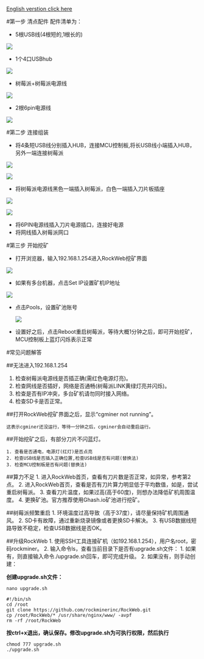 [English verstion click here](https://github.com/rockminerinc/rockminerinc.github.io/blob/master/mining_handbook_en.md)

#第一步 清点配件
配件清单为：

* 5根USB线(4根短的,1根长的)

![](http://rm-img.b0.upaiyun.com/rockminer.com/images/handbook/usblines.png)

* 1个4口USBhub

![](http://rm-img.b0.upaiyun.com/rockminer.com/images/handbook/usbhub.png)

* 树莓派+树莓派电源线

![](http://rm-img.b0.upaiyun.com/rockminer.com/images/handbook/raspberrypi.png)

* 2根6pin电源线

![](http://rm-img.b0.upaiyun.com/rockminer.com/images/handbook/psulines.png)


#第二步 连接组装

* 将4条短USB线分别插入HUB，连接MCU控制板,将长USB线小端插入HUB，另外一端连接树莓派
 
 ![](http://rm-img.b0.upaiyun.com/rockminer.com/images/handbook/usbhub2.png)
 
 ![](http://rm-img.b0.upaiyun.com/rockminer.com/images/handbook/usbmculine.png)
  
* 将树莓派电源线黑色一端插入树莓派，白色一端插入刀片板插座

 ![](http://rm-img.b0.upaiyun.com/rockminer.com/images/handbook/redline.png)
 
 ![](http://rm-img.b0.upaiyun.com/rockminer.com/images/handbook/raspberrypiotherend.png)

* 将6PIN电源线插入刀片电源插口，连接好电源
* 将网线插入树莓派网口
 
#第三步 开始挖矿
 * 打开浏览器，输入192.168.1.254进入RockWeb挖矿界面
  
  ![](http://rm-img.b0.upaiyun.com/rockminer.com/images/handbook/rockwebip.png)

 * 如果有多台机器，点击Set IP设置矿机IP地址
  
  ![](http://rm-img.b0.upaiyun.com/rockminer.com/images/handbook/rockwebsetip.png)

 * 点击Pools，设置矿池账号
   
   ![](http://rm-img.b0.upaiyun.com/rockminer.com/images/handbook/rockwebsetpools.png)

 * 设置好之后，点击Reboot重启树莓派，等待大概1分钟之后，即可开始挖矿，MCU控制板上蓝灯闪烁表示正常
 

#常见问题解答

##无法进入192.168.1.254
   1. 检查树莓派电源线是否插正确(需红色电源灯亮)。
   2. 检查网线是否插好，网络是否通畅(树莓派LINK黄绿灯亮并闪烁)。
   3. 检查是否有IP冲突，多台矿机请勿同时接入网络。
   4. 检查SD卡是否正常。

##打开RockWeb挖矿界面之后，显示“cgminer not running”。

    这表示cgminer还没运行，等待一分钟之后，cgminer会自动重启运行。

##开始挖矿之后，有部分刀片不闪蓝灯。

    1. 查看是否通电，电源灯(红灯)是否点亮
    2. 检查USB线是否插入正确位置,检查USB线是否有问题(替换法)
    3. 检查MCU控制板是否有问题(替换法)
    
##算力不足
    1. 进入RockWeb首页，查看有刀片数是否正常，如异常，参考第2点。
    2. 进入RockWeb首页，查看是否有刀片算力明显低于平均数值，如是，尝试重启树莓派。
    3. 查看刀片温度，如果过高(高于60度)，则想办法降低矿机周围温度。
    4. 更换矿池。官方推荐使用Ghash.io矿池进行挖矿。
    
##树莓派频繁重启
    1. 环境温度过高导致（高于37度），请尽量保持矿机周围通风。
    2. SD卡有故障，通过重新烧录镜像或者更换SD卡解决。
    3. 有USB数据线短路导致不稳定，检查USB数据线是否OK。
    
##升级RockWeb
	1. 使用SSH工具连接矿机（如192.168.1.254），用户名root，密码rockminer。
	2. 输入命令ls，查看当前目录下是否有upgrade.sh文件：
		1. 如果有，则直接输入命令./upgrade.sh回车，即可完成升级。
		2. 如果没有，则手动创建：

**创建upgrade.sh文件：**
			
```
nano upgrade.sh
```

```
#!/bin/shcd /rootgit clone https://github.com/rockminerinc/RockWeb.gitcp /root/RockWeb/* /usr/share/nginx/www/ -avpfrm -rf /root/RockWeb
```
**按ctrl+x退出，确认保存。修改upgrade.sh为可执行权限，然后执行**
		
```
chmod 777 upgrade.sh
./upgrade.sh
```

